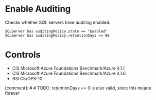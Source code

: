 # Enable Auditing

Checks whether SQL servers have auditing enabled.

```ccl
SQLServer has auditingPolicy.state == "Enabled"
SQLServer has auditingPolicy.retentionDays >= 90
```

# Controls

* CIS Microsoft Azure Foundations Benchmark/Azure 4.1.1
* CIS Microsoft Azure Foundations Benchmark/Azure 4.1.6
* BSI C5/OPS-10

[comment]: # # TODO: retentionDays == 0 is also valid, since this means forever
